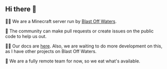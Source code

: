## Hi there 👋

🙋‍♀️ We are a Minecraft server run by [Blast Off Waters](http://blastoffwaters.com).

🌈 The community can make pull requests or create issues on the public code to help us out.

👩‍💻 Our docs are [here](https://plugins.bownet.xyz). Also, we are waiting to do more development on this, as I have other projects on Blast Off Waters.

🍿 We are a fully remote team for now, so we eat what's available.
